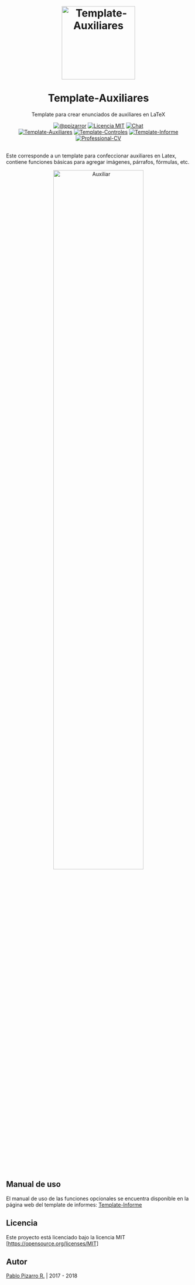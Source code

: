 <h1 align="center">
  <a href="https://latex.ppizarror.com/Template-Auxiliares/" title="Template-Auxiliares">
    <img alt="Template-Auxiliares" src="https://latex.ppizarror.com/res/favicon-informe/icon.png" width="200px" height="200px" />
  </a>
  <br /><br />
  Template-Auxiliares</h1>
<p align="center">Template para crear enunciados de auxiliares en LaTeX</p>
<div align="center"><a href="https://ppizarror.com"><img alt="@ppizarror" src="https://latex.ppizarror.com/res/badges/autor.svg" /></a>
<a href="https://opensource.org/licenses/MIT/"><img alt="Licencia MIT" src="https://latex.ppizarror.com//res/badges/licenciamit.svg" /></a>
<a href="https://gitter.im/Template-Latex/Template-Auxiliares"><img alt="Chat" src="https://latex.ppizarror.com/res/badges/chat.svg" /></a>
<br><a href="https://github.com/Template-Latex/Template-Auxiliares/"><img alt="Template-Auxiliares" src="https://latex.ppizarror.com/res/badges/auxiliares.svg" /></a>
<a href="https://github.com/Template-Latex/Template-Controles/"><img alt="Template-Controles" src="https://latex.ppizarror.com/res/badges/controles.svg" /></a>
<a href="https://github.com/Template-Latex/Template-Informe/"><img alt="Template-Informe" src="https://latex.ppizarror.com/res/badges/informe.svg" /></a>
<a href="https://github.com/Template-Latex/Professional-CV/"><img alt="Professional-CV" src="https://latex.ppizarror.com/res/badges/professionalcv.svg" /></a>
</div><br />

Este corresponde a un template para confeccionar auxiliares en Latex, contiene funciones básicas para agregar imágenes, párrafos, fórmulas, etc.

<p align="center">
  <img src="https://latex.ppizarror.com/res/images/collage_auxiliar.png" alt="Auxiliar" width="70%" />
</p>

## Manual de uso
El manual de uso de las funciones opcionales se encuentra disponible en la página web del template de informes: <a href="https://ppizarror.com/Template-Informe/">Template-Informe</a>

## Licencia
Este proyecto está licenciado bajo la licencia MIT [https://opensource.org/licenses/MIT]

## Autor
<a href="https://ppizarror.com" title="ppizarror">Pablo Pizarro R.</a> | 2017 - 2018
